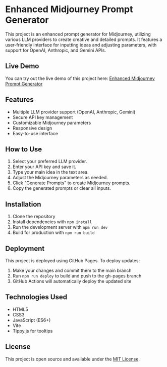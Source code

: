 # Enhanced Midjourney Prompt Generator

This project is an enhanced prompt generator for Midjourney, utilizing various LLM providers to create creative and detailed prompts. It features a user-friendly interface for inputting ideas and adjusting parameters, with support for OpenAI, Anthropic, and Gemini APIs.

## Live Demo

You can try out the live demo of this project here: [Enhanced Midjourney Prompt Generator](https://reasonofmoon.github.io/enhanced-midjourney-prompt-generator/)

## Features

- Multiple LLM provider support (OpenAI, Anthropic, Gemini)
- Secure API key management
- Customizable Midjourney parameters
- Responsive design
- Easy-to-use interface

## How to Use

1. Select your preferred LLM provider.
2. Enter your API key and save it.
3. Type your main idea in the text area.
4. Adjust the Midjourney parameters as needed.
5. Click "Generate Prompts" to create Midjourney prompts.
6. Copy the generated prompts or clear all inputs.

## Installation

1. Clone the repository
2. Install dependencies with `npm install`
3. Run the development server with `npm run dev`
4. Build for production with `npm run build`

## Deployment

This project is deployed using GitHub Pages. To deploy updates:

1. Make your changes and commit them to the main branch
2. Run `npm run deploy` to build and push to the gh-pages branch
3. GitHub Actions will automatically deploy the updated site

## Technologies Used

- HTML5
- CSS3
- JavaScript (ES6+)
- Vite
- Tippy.js for tooltips

## License

This project is open source and available under the [MIT License](LICENSE).